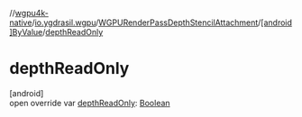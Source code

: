 //[wgpu4k-native](../../../../index.md)/[io.ygdrasil.wgpu](../../index.md)/[WGPURenderPassDepthStencilAttachment](../index.md)/[[android]ByValue](index.md)/[depthReadOnly](depth-read-only.md)

# depthReadOnly

[android]\
open override var [depthReadOnly](depth-read-only.md): [Boolean](https://kotlinlang.org/api/core/kotlin-stdlib/kotlin/-boolean/index.html)